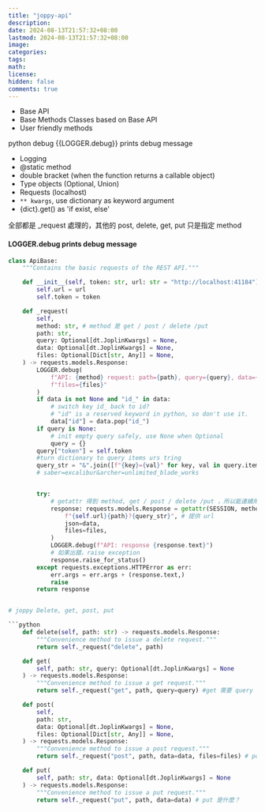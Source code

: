 ```yaml
---
title: "joppy-api"
description: 
date: 2024-08-13T21:57:32+08:00
lastmod: 2024-08-13T21:57:32+08:00
image: 
categories: 
tags: 
math: 
license: 
hidden: false
comments: true
---
```


- Base API 
- Base Methods Classes based on Base API
- User friendly methods

python debug
{{LOGGER.debug}} prints debug message



- Logging
- @static method
- double bracket (when the function returns a callable object)
- Type objects (Optional, Union)
- Requests (localhost)
- ``** kwargs``, use dictionary as keyword argument
- {dict}.get() as 'if exist, else'

全部都是 _request 處理的，其他的 post, delete, get, put 只是指定 method

#### LOGGER.debug prints debug message
```python
class ApiBase:
    """Contains the basic requests of the REST API."""

    def __init__(self, token: str, url: str = "http://localhost:41184") -> None:
        self.url = url
        self.token = token

    def _request(
        self,
        method: str, # method 是 get / post / delete /put
        path: str,
        query: Optional[dt.JoplinKwargs] = None,
        data: Optional[dt.JoplinKwargs] = None,
        files: Optional[Dict[str, Any]] = None,
    ) -> requests.models.Response:
        LOGGER.debug(
            f"API: {method} request: path={path}, query={query}, data={data}, "
            f"files={files}"
        )
        if data is not None and "id_" in data:
			# switch key id_ back to id?
            # "id" is a reserved keyword in python, so don't use it.
            data["id"] = data.pop("id_")
        if query is None:
	        # init empty query safely, use None when Optional
            query = {}
        query["token"] = self.token 
        #turn dictionary to query items urs tring
        query_str = "&".join([f"{key}={val}" for key, val in query.items()])
        # saber=excalibur&archer=unlimited_blade_works


        try:
            # getattr 得到 method, get / post / delete /put ，所以能連續用括號。神祕的黑盒子......
            response: requests.models.Response = getattr(SESSION, method)(
                f"{self.url}{path}?{query_str}", # 提供 url
                json=data,
                files=files,
            )
            LOGGER.debug(f"API: response {response.text}")
            # 如果出錯，raise exception
            response.raise_for_status()
        except requests.exceptions.HTTPError as err:
            err.args = err.args + (response.text,)
            raise
        return response


# joppy Delete, get, post, put

```python
    def delete(self, path: str) -> requests.models.Response:
        """Convenience method to issue a delete request."""
        return self._request("delete", path)

    def get(
        self, path: str, query: Optional[dt.JoplinKwargs] = None
    ) -> requests.models.Response:
        """Convenience method to issue a get request."""
        return self._request("get", path, query=query) #get 需要 query

    def post(
        self,
        path: str,
        data: Optional[dt.JoplinKwargs] = None,
        files: Optional[Dict[str, Any]] = None,
    ) -> requests.models.Response:
        """Convenience method to issue a post request."""
        return self._request("post", path, data=data, files=files) # post 需要 files 和 data

    def put(
        self, path: str, data: Optional[dt.JoplinKwargs] = None
    ) -> requests.models.Response:
        """Convenience method to issue a put request."""
        return self._request("put", path, data=data) # put 是什麼？
```


